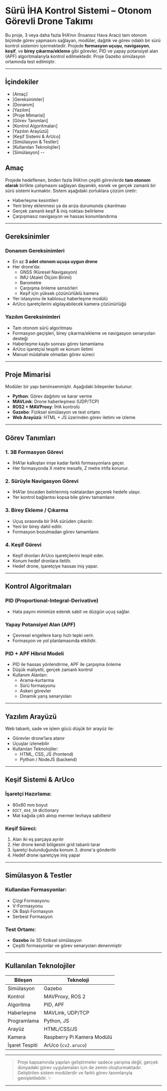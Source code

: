 # Sürü İHA Kontrol Sistemi – Otonom Görevli Drone Takımı

Bu proje, 3 veya daha fazla İHA’nın (İnsansız Hava Aracı) tam otonom biçimde görev yapmasını sağlayan, modüler, dağıtık ve görev odaklı bir sürü kontrol sistemini içermektedir. Projede **formasyon uçuşu**, **navigasyon**, **keşif**, ve **birey çıkarma/ekleme** gibi görevler, PID ve yapay potansiyel alan (APF) algoritmalarıyla kontrol edilmektedir. Proje Gazebo simülasyon ortamında test edilmiştir.

---

## İçindekiler

- [Amaç]
- [Gereksinimler]
- [Donanım]
- [Yazılım]
- [Proje Mimarisi]
- [Görev Tanımları]
- [Kontrol Algoritmaları]
- [Yazılım Arayüzü]
- [Keşif Sistemi & ArUco]
- [Simülasyon & Testler]
- [Kullanılan Teknolojiler]
- [Simülasyon]
--

## Amaç

Projede hedeflenen, birden fazla İHA’nın çeşitli görevlerde **tam otonom olarak** birlikte çalışmasını sağlayan dayanıklı, esnek ve gerçek zamanlı bir sürü sistemi kurmaktır. Sistem aşağıdaki zorluklara çözüm üretir:

- Haberleşme kesintileri
- Yeni birey eklenmesi ya da arıza durumunda çıkarılması
- Gerçek zamanlı keşif & iniş noktası belirleme
- Çarpışmasız navigasyon ve hassas konumlandırma

---

## Gereksinimler

### Donanım Gereksinimleri

- En az **3 adet otonom uçuşa uygun drone**
- Her drone’da:
  - GNSS (Küresel Navigasyon)
  - IMU (Atalet Ölçüm Birimi)
  - Barometre
  - Çarpışma önleme sensörleri
  - Keşif için yüksek çözünürlüklü kamera
- Yer istasyonu ile kablosuz haberleşme modülü
- ArUco işaretçilerini algılayabilecek kamera çözünürlüğü

### Yazılım Gereksinimleri

- Tam otonom sürü algoritması
- Formasyon geçişleri, birey çıkarma/ekleme ve navigasyon senaryoları desteği
- Haberleşme kaybı sonrası görev tamamlama
- ArUco işaretçisi tespiti ve konum iletimi
- Manuel müdahale olmadan görev süreci

---

## Proje Mimarisi

Modüler bir yapı benimsenmiştir. Aşağıdaki bileşenler bulunur:

- **Python**: Görev dağıtımı ve karar verme
- **MAVLink**: Drone haberleşmesi (UDP/TCP)
- **ROS2 + MAVProxy**: İHA kontrolü
- **Gazebo**: Fiziksel simülasyon ve test ortamı
- **Web Arayüzü**: HTML + JS üzerinden görev iletimi ve izleme

---

## Görev Tanımları

### 1. 3B Formasyon Görevi

- İHA’lar kalkıştan inişe kadar farklı formasyonlara geçer.
- Her formasyonda X metre mesafe, Z metre irtifa korunur.

### 2. Sürüyle Navigasyon Görevi

- İHA’lar önceden belirlenmiş noktalardan geçerek hedefe ulaşır.
- Yer kontrol bağlantısı kopsa bile görev tamamlanır.

### 3. Birey Ekleme / Çıkarma

- Uçuş sırasında bir İHA sürüden çıkarılır.
- Yeni bir birey dahil edilir.
- Formasyon bozulmadan görev tamamlanır.

### 4. Keşif Görevi

- Keşif dronları ArUco işaretçilerini tespit eder.
- Konum hedef dronlara iletilir.
- Hedef drone, işaretçiye hassas iniş yapar.

---

## Kontrol Algoritmaları

### PID (Proportional-Integral-Derivative)

- Hata payını minimize ederek sabit ve düzgün uçuş sağlar.

### Yapay Potansiyel Alan (APF)

- Çevresel engellere karşı hızlı tepki verir.
- Formasyon ve yol planlamasında etkilidir.

### PID + APF Hibrid Modeli

- PID ile hassas yönlendirme, APF ile çarpışma önleme
- Düşük maliyetli, gerçek zamanlı kontrol
- Kullanım Alanları:
  - Arama-kurtarma
  - Sürü formasyonu
  - Askeri görevler
  - Dinamik yarış senaryoları

---

## Yazılım Arayüzü

Web tabanlı, sade ve işlem gücü düşük bir arayüz ile:

- Görevler drone’lara atanır
- Uçuşlar izlenebilir
- Kullanılan Teknolojiler:
  - HTML, CSS, JS (frontend)
  - Python / NodeJS (backend)
    
---

## Keşif Sistemi & ArUco

### İşaretçi Hazırlama:

- 80x80 mm boyut
- `DICT_4X4_50` dictionary
- Mat kağıda çıktı alınıp mermer levhaya sabitlenir

### Keşif Süreci:

1. Alan iki eş parçaya ayrılır
2. Her drone kendi bölgesini grid tabanlı tarar
3. İşaretçi bulunduğunda konum 3. drone'a gönderilir
4. Hedef drone işaretçiye iniş yapar

---

## Simülasyon & Testler

### Kullanılan Formasyonlar:

- Çizgi Formasyonu
- V-Formasyonu
- Ok Başlı Formasyon
- Serbest Formasyon

### Test Ortamı:

- **Gazebo** ile 3D fiziksel simülasyon
- Çeşitli formasyonlar ve görev senaryoları denenmiştir
  
---

## Kullanılan Teknolojiler

| Bileşen | Teknoloji |
|--------|------------|
| Simülasyon | Gazebo |
| Kontrol | MAVProxy, ROS 2 |
| Algoritma | PID, APF |
| Haberleşme | MAVLink, UDP/TCP |
| Programlama | Python, JS |
| Arayüz | HTML/CSS/JS |
| Kamera | Raspberry Pi Kamera Modülü |
| İşaret Tespiti | ArUco (`cv2.aruco`) |

---
> Proje kapsamında yapılan geliştirmeler sadece yarışma değil, gerçek dünyadaki görev uygulamaları için de zemin oluşturmaktadır. Geliştirilen sistem modülerdir ve farklı görev tanımlarıyla genişletilebilir. ✨
---
